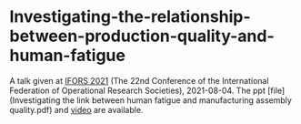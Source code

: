# Investigating-the-relationship-between-production-quality-and-human-fatigue
A talk given at [IFORS 2021](https://www.ifors.org/) (The 22nd Conference of the International Federation of Operational Research Societies), 2021-08-04.
The ppt [file](Investigating the link between human fatigue and manufacturing assembly quality.pdf) and [video](Files/ExperimentSummary.mp4) are available.
